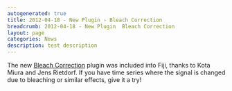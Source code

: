 ```yaml
---
autogenerated: true
title: 2012-04-18 - New Plugin › Bleach Correction
breadcrumb: 2012-04-18 - New Plugin  Bleach Correction
layout: page
categories: News
description: test description
---
```


The new [Bleach Correction](Bleach_Correction "wikilink") plugin was included into Fiji, thanks to Kota Miura and Jens Rietdorf. If you have time series where the signal is changed due to bleaching or similar effects, give it a try\!


